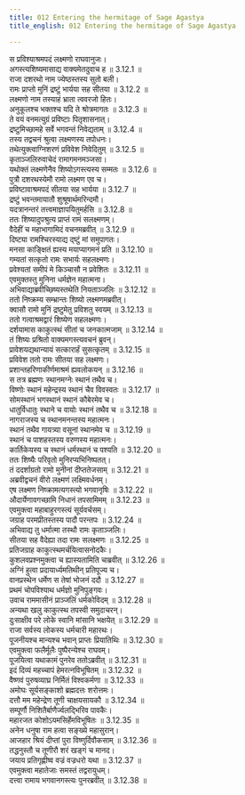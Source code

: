 ```yaml
---
title: 012 Entering the hermitage of Sage Agastya
title_english: 012 Entering the hermitage of Sage Agastya

---
```

<div class="audioEmbed"  caption="श्रीराम-हरिसीताराममूर्ति-घनपाठिभ्यां वचनम्" src="https://archive.org/download/Ramayana-recitation-Sriram-harisItArAmamUrti-Ghanapaati-v2/Kanda_3/Kanda_3_ARK-012-Agastya_Darshanam.mp3"></div>

स प्रविश्याश्रमपदं लक्ष्मणो राघवानुजः।  
अगस्त्यशिष्यमासाद्य वाक्यमेतदुवाच ह ॥ 3.12.1 ॥   
राजा दशरथो नाम ज्येष्ठस्तस्य सुतो बली।  
रामः प्राप्तो मुनिं द्रष्टुं भार्यया सह सीतया ॥ 3.12.2 ॥   
लक्ष्मणो नाम तस्याहं भ्राता त्ववरजो हितः।  
अनुकूलश्च भक्तश्च यदि ते श्रोत्रमागतः ॥ 3.12.3 ॥   
ते वयं वनमत्युग्रं प्रविष्टाः पितृशासनात्।  
द्रष्टुमिच्छामहे सर्वे भगवन्तं निवेद्यताम् ॥ 3.12.4 ॥   
तस्य तद्वचनं श्रुत्वा लक्ष्मणस्य तपोधनः।  
तथेत्युक्त्वाग्निशरणं प्रविवेश निवेदितुम् ॥ 3.12.5 ॥   
कृताञ्जलिरुवाचेदं रामागमनमञ्जसा।  
यथोक्तं लक्ष्मणेनैव शिष्योऽगस्त्यस्य सम्मतः ॥ 3.12.6 ॥   
पुत्रौ दशरथस्येमौ रामो लक्ष्मण एव च।  
प्रविष्टावाश्रमपदं सीतया सह भार्यया ॥ 3.12.7 ॥   
द्रष्टुं भवन्तमायातौ शुश्रूषार्थमरिन्दमौ।  
यदत्रानन्तरं तत्त्वमाज्ञापयितुमर्हसि ॥ 3.12.8 ॥   
ततः शिष्यादुपश्रुत्य प्राप्तं रामं सलक्ष्मणम्।  
वैदेहीं च महाभागामिदं वचनमब्रवीत् ॥ 3.12.9 ॥   
दिष्ट्या रामश्चिरस्याद्य द्ष्टुं मां समुपागतः।  
मनसा काङ्क्षितं ह्यस्य मयाप्यागमनं प्रति ॥ 3.12.10 ॥   
गम्यतां सत्कृतो रामः सभार्यः सहलक्ष्मणः।  
प्रवेश्यतां समीपं मे किञ्चासौ न प्रवेशितः ॥ 3.12.11 ॥   
एवमुक्तस्तु मुनिना धर्मज्ञेन महात्मना।  
अभिवाद्याब्रवीच्छिष्यस्तथेति नियताञ्जलिः ॥ 3.12.12 ॥   
ततो निष्क्रम्य सम्भ्रान्तः शिष्यो लक्ष्मणमब्रवीत्।  
क्वासौ रामो मुनिं द्रष्टुमेतु प्रविशतु स्वयम् ॥ 3.12.13 ॥   
ततो गत्वाश्रमद्वारं शिष्येण सहलक्ष्मणः।  
दर्शयामास काकुत्स्थं सीतां च जनकात्मजाम् ॥ 3.12.14 ॥   
तं शिष्यः प्रश्रितो वाक्यमगस्त्यवचनं ब्रुवन्।  
प्रावेशयद्यथान्यायं सत्कारार्हं सुसत्कृतम् ॥ 3.12.15 ॥   
प्रविवेश ततो रामः सीतया सह लक्ष्मणः।  
प्रशान्तहरिणाकीर्णमाश्रमं ह्यवलोकयन् ॥ 3.12.16 ॥   
स तत्र ब्रह्मणः स्थानमग्नेः स्थानं तथैव च।  
विष्णोः स्थानं महेन्द्रस्य स्थानं चैव विवस्वतः ॥ 3.12.17 ॥   
सोमस्थानं भगस्थानं स्थानं कौबेरमेव च।  
धातुर्विधातुः स्थाने च वायोः स्थानं तथैव च ॥ 3.12.18 ॥   
नागराजस्य च स्थानमनन्तस्य महात्मनः।  
स्थानं तथैव गायत्र्या वसूनां स्थानमेव च ॥ 3.12.19 ॥   
स्थानं च पाशहस्तस्य वरुणस्य महात्मनः।  
कार्तिकेयस्य च स्थानं धर्मस्थानं च पश्यति ॥ 3.12.20 ॥   
ततः शिष्यैः परिवृतो मुनिरप्यभिनिष्पतत्।  
तं ददर्शाग्रतो रामो मुनीनां दीप्ततेजसाम् ॥ 3.12.21 ॥   
अब्रवीद्वचनं वीरो लक्ष्मणं लक्ष्मिवर्धनम्।  
एष लक्ष्मण निष्क्रामत्यगस्त्यो भगवानृषिः ॥ 3.12.22 ॥   
औदार्येणावगच्छामि निधानं तपसामिमम् ॥ 3.12.23 ॥   
एवमुक्त्वा महाबाहुरगस्त्यं सूर्यवर्चसम्।  
जग्राह परमप्रीतस्तस्य पादौ परन्तपः ॥ 3.12.24 ॥   
अभिवाद्य तु धर्मात्मा तस्थौ रामः कृताञ्जलिः।  
सीतया सह वैदेह्या तदा रामः सलक्ष्मणः ॥ 3.12.25 ॥   
प्रतिजग्राह काकुत्स्थमर्चयित्वासनोदकैः।  
कुशलवप्रश्नमुक्त्वा च ह्यास्यतामिति चाब्रवीत् ॥ 3.12.26 ॥   
अग्निं हुत्वा प्रदायार्ध्यमतिथीन् प्रतिपूज्य च।  
वानप्रस्थेन धर्मेण स तेषां भोजनं ददौ ॥ 3.12.27 ॥   
प्रथमं चोपविश्याथ धर्मज्ञो मुनिपुङ्गवः।  
उवाच राममासीनं प्राञ्जलिं धर्मकोविदम् ॥ 3.12.28 ॥   
अन्यथा खलु काकुत्स्थ तपस्वी समुदाचरन्।  
दुःसाक्षीव परे लोके स्वानि मांसानि भक्षयेत् ॥ 3.12.29 ॥   
राजा सर्वस्य लोकस्य धर्मचारी महारथः।  
पूजनीयश्च मान्यश्च भवान् प्राप्तः प्रियातिथिः ॥ 3.12.30 ॥   
एवमुक्त्वा फलैर्मूलैः पुष्पैरन्येश्च राघवम्।  
पूजयित्वा यथाकामं पुनरेव ततोऽब्रवीत् ॥ 3.12.31 ॥   
इदं दिव्यं महच्चापं हेमरत्नविभूषितम् ॥ 3.12.32 ॥   
वैष्णवं पुरुषव्याघ्र निर्मितं विश्वकर्मणा ॥ 3.12.33 ॥   
अमोघः सूर्यसङ्काशो ब्रह्मदत्तः शरोत्तमः।  
दत्तौ मम महेन्द्रेण तूणी चाक्षयसायकौ ॥ 3.12.34 ॥   
सम्पूर्णौ निशितैर्बाणैर्ज्वलद्भिरिव पावकैः।  
महारजत कोशोऽयमसिर्हेमविभूषितः ॥ 3.12.35 ॥   
अनेन धनुषा राम हत्वा सङ्ख्ये महासुरान्।  
आजहार श्रियं दीप्तां पुरा विष्णुर्दिवौकसाम् ॥ 3.12.36 ॥   
तद्धनुस्तौ च तूणीरौ शरं खङ्गं च मानद।  
जयाय प्रतिगृह्णीष्व वज्रं वज्रधरो यथा ॥ 3.12.37 ॥   
एवमुक्त्वा महातेजाः समस्तं तद्वरायुधम्।  
दत्त्वा रामाय भगवानगस्त्यः पुनरब्रवीत् ॥ 3.12.38 ॥   